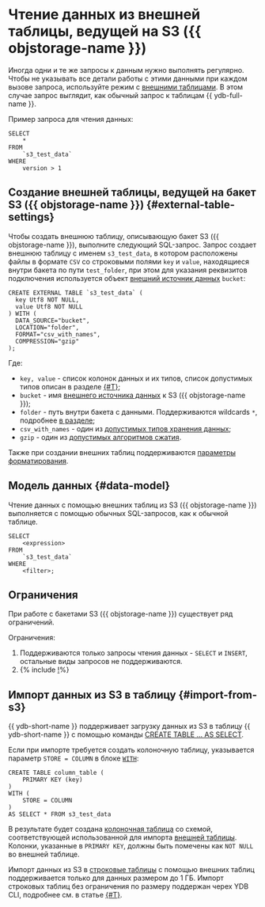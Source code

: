 # Чтение данных из внешней таблицы, ведущей на S3 ({{ objstorage-name }})

Иногда одни и те же запросы к данным нужно выполнять регулярно. Чтобы не указывать все детали работы с этими данными при каждом вызове запроса, используйте режим с [внешними таблицами](../../datamodel/external_table.md). В этом случае запрос выглядит, как обычный запрос к таблицам {{ ydb-full-name }}.

Пример запроса для чтения данных:

```yql
SELECT
    *
FROM
    `s3_test_data`
WHERE
    version > 1
```

## Создание внешней таблицы, ведущей на бакет S3 ({{ objstorage-name }}) {#external-table-settings}

Чтобы создать внешнюю таблицу, описывающую бакет S3 ({{ objstorage-name }}), выполните следующий SQL-запрос. Запрос создает внешнюю таблицу с именем `s3_test_data`, в котором расположены файлы в формате `CSV` со строковыми полями `key` и `value`, находящиеся внутри бакета по пути `test_folder`, при этом для указания реквизитов подключения используется объект [внешний источник данных](../../datamodel/external_data_source.md) `bucket`:

```yql
CREATE EXTERNAL TABLE `s3_test_data` (
  key Utf8 NOT NULL,
  value Utf8 NOT NULL
) WITH (
  DATA_SOURCE="bucket",
  LOCATION="folder",
  FORMAT="csv_with_names",
  COMPRESSION="gzip"
);
```

Где:

- `key, value` - список колонок данных и их типов, список допустимых типов описан в разделе [{#T}](formats.md#types);
- `bucket` - имя [внешнего источника данных](../../datamodel/external_data_source.md) к S3 ({{ objstorage-name }});
- `folder` - путь внутри бакета с данными. Поддерживаются wildcards `*`, подробнее [в разделе](external_data_source.md#path_format);
- `csv_with_names` - один из [допустимых типов хранения данных](formats.md);
- `gzip` - один из [допустимых алгоритмов сжатия](formats.md#compression).

Также при создании внешних таблиц поддерживаются [параметры форматирования](external_data_source.md#format_settings).

## Модель данных {#data-model}

Чтение данных с помощью внешних таблиц из S3 ({{ objstorage-name }}) выполняется с помощью обычных SQL-запросов, как к обычной таблице.

```yql
SELECT
    <expression>
FROM
    `s3_test_data`
WHERE
    <filter>;
```

## Ограничения

При работе с бакетами S3 ({{ objstorage-name }}) существует ряд ограничений.

Ограничения:

1. Поддерживаются только запросы чтения данных - `SELECT` и `INSERT`, остальные виды запросов не поддерживаются.
1. {% include [!](../_includes/datetime_limits.md)%}

## Импорт данных из S3 в таблицу {#import-from-s3}

{{ ydb-short-name }} поддерживает загрузку данных из S3 в таблицу {{ ydb-short-name }} с помощью команды [CREATE TABLE ... AS SELECT](../../../yql/reference/syntax/create_table/index.md).

Если при импорте требуется создать колоночную таблицу, указывается параметр `STORE = COLUMN` в блоке [`WITH`](../../../yql/reference/syntax/create_table/with.md):

```yql
CREATE TABLE column_table (
    PRIMARY KEY (key)
)
WITH (
    STORE = COLUMN
)
AS SELECT * FROM s3_test_data
```

В результате будет создана [колоночная таблица](../../datamodel/table.md#column-oriented-tables) со схемой, соответствующей использованной для импорта [внешней таблицы](../../datamodel/external_table.md). Колонки, указанные в `PRIMARY KEY`, должны быть помечены как `NOT NULL` во внешней таблице.

Импорт данных из S3 в [строковые таблицы](../../datamodel/table.md#row-oriented-tables) с помощью внешних таблиц поддерживается только для данных размером до 1 ГБ. Импорт строковых таблиц без ограничения по размеру поддержан черех YDB CLI, подробнее см. в статье [{#T}](../../../reference/ydb-cli/export-import/import-s3.md).
